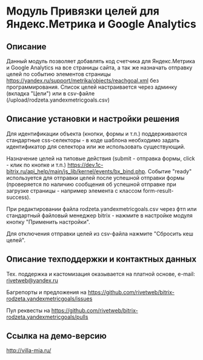﻿
# Модуль Привязки целей для Яндекс.Метрика и Google Analytics

## Описание

Данный модуль позволяет добавлять код счетчика для Яндекс.Метрика и Google Analytics на все страницы сайта, а так же назначать отправку целей по событию элементов страницы https://yandex.ru/support/metrika/objects/reachgoal.xml без программирования. Список целей настраивается через админку (вкладка "Цели") или в csv-файле (/upload/rodzeta.yandexmetricgoals.csv)

## Описание установки и настройки решения

Для идентификации объекта (кнопки, формы и т.п.) поддерживаются стандартные css-селекторы - в коде шаблона необходимо задать идентификатор для селектора или же использовать существующий. 

Назначение целей на типовые действия (submit - отправка формы, click - клик по кнопке и т.п.) https://dev.1c-bitrix.ru/api_help/main/js_lib/kernel/events/bx_bind.php. Событие "ready" используется для отправки целей после успешной отправки формы (проверяется по наличию сообщения об успешной отправке при загрузке страницы - например элемента с классом form-result-success).

При редактировании файла rodzeta.yandexmetricgoals.csv через фтп или стандартный файловый менеджер bitrix - нажмите в настройке модуля кнопку "Применить настройки".

Для отключения отправки целей из csv-файла нажмите "Сбросить кеш целей".

## Описание техподдержки и контактных данных

Тех. поддержка и кастомизация оказывается на платной основе, e-mail: rivetweb@yandex.ru

Багрепорты и предложения на https://github.com/rivetweb/bitrix-rodzeta.yandexmetricgoals/issues

Пул реквесты на https://github.com/rivetweb/bitrix-rodzeta.yandexmetricgoals/pulls

## Ссылка на демо-версию

http://villa-mia.ru/
